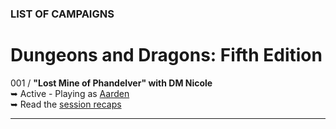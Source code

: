 
### LIST OF CAMPAIGNS

# Dungeons and Dragons: Fifth Edition <i class="fab fa-d-and-d"></i>

001 / **"Lost Mine of Phandelver" with DM Nicole**
<br />&#x27A5; Active - Playing as [Aarden](/character)
<br />&#x27A5; Read the [session recaps](/campaign/2021-lmop-with-dm-nicole)

---
